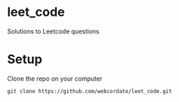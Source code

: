 # leet_code

Solutions to Leetcode questions

# Setup

Clone the repo on your computer

```git clone https://github.com/webcordate/leet_code.git```
